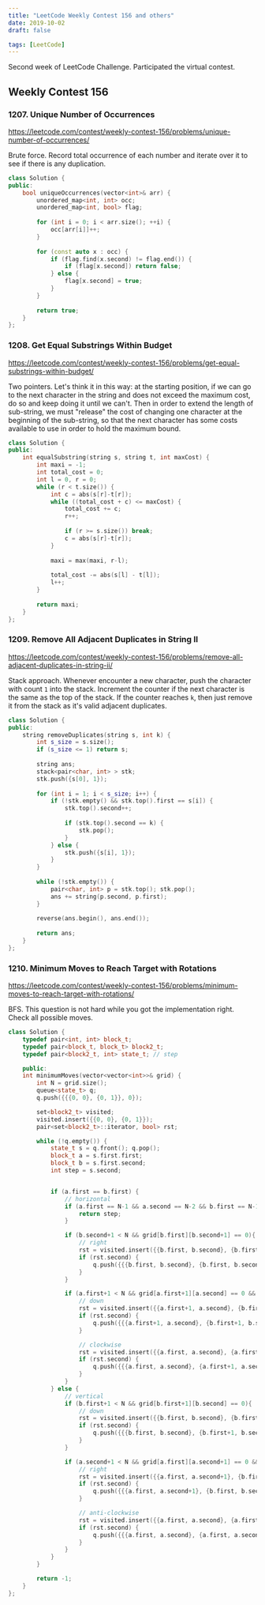 ```yaml
---
title: "LeetCode Weekly Contest 156 and others"
date: 2019-10-02
draft: false

tags: [LeetCode]
---
```


Second week of LeetCode Challenge. Participated the virtual contest.


## Weekly Contest 156

### 1207. Unique Number of Occurrences
https://leetcode.com/contest/weekly-contest-156/problems/unique-number-of-occurrences/

Brute force. Record total occurrence of each number and iterate over it to see if there is any duplication.

```cpp
class Solution {
public:
    bool uniqueOccurrences(vector<int>& arr) {
        unordered_map<int, int> occ;
        unordered_map<int, bool> flag;
        
        for (int i = 0; i < arr.size(); ++i) {
            occ[arr[i]]++;
        }
        
        for (const auto x : occ) {
            if (flag.find(x.second) != flag.end()) {
                if (flag[x.second]) return false;
            } else {
                flag[x.second] = true;
            }
        }
        
        return true;
    }
};
```

### 1208. Get Equal Substrings Within Budget
https://leetcode.com/contest/weekly-contest-156/problems/get-equal-substrings-within-budget/

Two pointers. Let's think it in this way: at the starting position, if we can go to the next character in the string and does not exceed the maximum cost, do so and keep doing it until we can't.
Then in order to extend the length of sub-string, we must "release" the cost of changing one character at the beginning of the sub-string, so that the next character has some costs available to use in order to hold the maximum bound.

```cpp
class Solution {
public:
    int equalSubstring(string s, string t, int maxCost) {
        int maxi = -1;
        int total_cost = 0;
        int l = 0, r = 0;
        while (r < t.size()) {
            int c = abs(s[r]-t[r]);
            while ((total_cost + c) <= maxCost) {
                total_cost += c;
                r++;
                
                if (r >= s.size()) break;
                c = abs(s[r]-t[r]);
            }
            
            maxi = max(maxi, r-l);
            
            total_cost -= abs(s[l] - t[l]);
            l++;
        }
        
        return maxi;
    }
};
```

### 1209. Remove All Adjacent Duplicates in String II
https://leetcode.com/contest/weekly-contest-156/problems/remove-all-adjacent-duplicates-in-string-ii/

Stack approach. Whenever encounter a new character, push the character with count `1` into the stack. Increment the counter if the next character is the same as the top of the stack.
If the counter reaches `k`, then just remove it from the stack as it's valid adjacent duplicates.

```cpp
class Solution {
public:
    string removeDuplicates(string s, int k) {
        int s_size = s.size();
        if (s_size <= 1) return s;
        
        string ans;
        stack<pair<char, int> > stk;
        stk.push({s[0], 1});
        
        for (int i = 1; i < s_size; i++) {
            if (!stk.empty() && stk.top().first == s[i]) {
                stk.top().second++;
                
                if (stk.top().second == k) {
                    stk.pop();
                }
            } else {
                stk.push({s[i], 1});
            }
        }
        
        while (!stk.empty()) {
            pair<char, int> p = stk.top(); stk.pop();
            ans += string(p.second, p.first);
        }
        
        reverse(ans.begin(), ans.end());
        
        return ans;
    }
};
```

### 1210. Minimum Moves to Reach Target with Rotations
https://leetcode.com/contest/weekly-contest-156/problems/minimum-moves-to-reach-target-with-rotations/

BFS. This question is not hard while you got the implementation right. Check all possible moves.

```cpp
class Solution {
    typedef pair<int, int> block_t;
    typedef pair<block_t, block_t> block2_t;
    typedef pair<block2_t, int> state_t; // step

    public:
    int minimumMoves(vector<vector<int>>& grid) {
        int N = grid.size();
        queue<state_t> q;
        q.push({{{0, 0}, {0, 1}}, 0});

        set<block2_t> visited;
        visited.insert({{0, 0}, {0, 1}});
        pair<set<block2_t>::iterator, bool> rst;

        while (!q.empty()) {
            state_t s = q.front(); q.pop();
            block_t a = s.first.first;
            block_t b = s.first.second;
            int step = s.second;


            if (a.first == b.first) {
                // horizontal
                if (a.first == N-1 && a.second == N-2 && b.first == N-1 && b.second == N-1) {
                    return step;
                }

                if (b.second+1 < N && grid[b.first][b.second+1] == 0){
                    // right
                    rst = visited.insert({{b.first, b.second}, {b.first, b.second+1}});
                    if (rst.second) {
                        q.push({{{b.first, b.second}, {b.first, b.second+1}}, step+1});
                    }
                }

                if (a.first+1 < N && grid[a.first+1][a.second] == 0 && grid[b.first+1][b.second] == 0) {
                    // down
                    rst = visited.insert({{a.first+1, a.second}, {b.first+1, b.second}});
                    if (rst.second) {
                        q.push({{{a.first+1, a.second}, {b.first+1, b.second}}, step+1});
                    }

                    // clockwise
                    rst = visited.insert({{a.first, a.second}, {a.first+1, a.second}});
                    if (rst.second) {
                        q.push({{{a.first, a.second}, {a.first+1, a.second}}, step+1});
                    }
                }
            } else {
                // vertical
                if (b.first+1 < N && grid[b.first+1][b.second] == 0){
                    // down
                    rst = visited.insert({{b.first, b.second}, {b.first+1, b.second}});
                    if (rst.second) {
                        q.push({{{b.first, b.second}, {b.first+1, b.second}}, step+1});
                    }
                }

                if (a.second+1 < N && grid[a.first][a.second+1] == 0 && grid[b.first][b.second+1] == 0) {
                    // right
                    rst = visited.insert({{a.first, a.second+1}, {b.first, b.second+1}});
                    if (rst.second) {
                        q.push({{{a.first, a.second+1}, {b.first, b.second+1}}, step+1});
                    }

                    // anti-clockwise
                    rst = visited.insert({{a.first, a.second}, {a.first, a.second+1}});
                    if (rst.second) {
                        q.push({{{a.first, a.second}, {a.first, a.second+1}}, step+1});
                    }
                }
            }
        }

        return -1;
    }
};
```